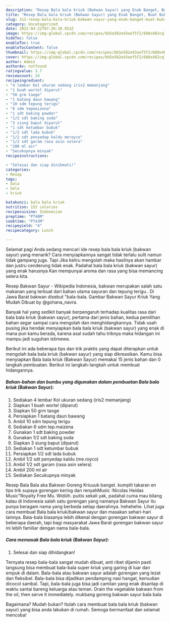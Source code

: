 ```yaml
---
description: "Resep Bala bala kriuk (Bakwan Sayur) yang Enak Banget, Buat Buka Puasa Bikin Ngiler"
title: "Resep Bala bala kriuk (Bakwan Sayur) yang Enak Banget, Buat Buka Puasa Bikin Ngiler"
slug: 312-resep-bala-bala-kriuk-bakwan-sayur-yang-enak-banget-buat-buka-puasa-bikin-ngiler
category: Uncategorized
date: 2022-04-22T07:20:30.953Z
image: https://img-global.cpcdn.com/recipes/bb5e582e43aef5f2/680x482cq70/bala-bala-kriuk-bakwan-sayur-foto-resep-utama.jpg
hideToc: false
enableToc: true
enableTocContent: false
thumbnail: https://img-global.cpcdn.com/recipes/bb5e582e43aef5f2/680x482cq70/bala-bala-kriuk-bakwan-sayur-foto-resep-utama.jpg
cover: https://img-global.cpcdn.com/recipes/bb5e582e43aef5f2/680x482cq70/bala-bala-kriuk-bakwan-sayur-foto-resep-utama.jpg
author: Admin
authorAv: notfound
ratingvalue: 3.7
reviewcount: 24
recipeingredient:
- "4 lembar Kol ukuran sedang iris2 memanjang"
- "1 buah wortel diparut"
- "50 grm taoge"
- "1 batang daun bawang"
- "10 sdm tepung terigu"
- "6 sdm tepmaizena"
- "1 sdt baking powder"
- "1/2 sdt baking soda"
- "3 siung baput diparut"
- "1 sdt ketumbar bubuk"
- "1/2 sdt lada bubuk"
- "1/2 sdt penyedap kaldu meroyco"
- "1/2 sdt garam rasa asin selera"
- "200 ml air"
- "Secukupnya minyak"
recipeinstructions:

- "Selesai dan siap dinikmati!"
categories:
- Resep
tags:
- bala
- bala
- kriuk

katakunci: bala bala kriuk 
nutrition: 152 calories
recipecuisine: Indonesian
preptime: "PT40M"
cooktime: "PT43M"
recipeyield: "4"
recipecategory: Lunch

---
```



Selamat pagi Anda sedang mencari ide resep bala bala kriuk (bakwan sayur) yang menarik? Cara menyiapkannya sangat tidak terlalu sulit namun tidak gampang juga. Tapi Jika keliru mengolah maka hasilnya akan hambar dan justru cenderung tidak enak. Padahal bala bala kriuk (bakwan sayur) yang enak harusnya Kan mempunyai aroma dan rasa yang bisa memancing selera kita.


Resep Bakwan Sayur - Wikipedia Indonesia, bakwan merupakan salah satu makanan yang terbuat dari bahan utama sayuran dan tepung terigu.. Di Jawa Barat bakwan disebut &#34;bala-bala. Gambar Bakwan Sayur Kriuk Yang Mudah Dibuat by @gohana_navra.

Banyak hal yang sedikit banyak berpengaruh terhadap kualitas rasa dari bala bala kriuk (bakwan sayur), pertama dari jenis bahan, kedua pemilihan bahan segar sampai cara mengolah dan menghidangkannya. Tidak usah pusing jika hendak menyiapkan bala bala kriuk (bakwan sayur) yang enak di mana pun kamu berada, karena asal sudah tahu triknya maka hidangan ini mampu jadi suguhan istimewa.


Berikut ini ada beberapa tips dan trik praktis yang dapat diterapkan untuk mengolah bala bala kriuk (bakwan sayur) yang siap dikreasikan. Kamu bisa menyiapkan Bala bala kriuk (Bakwan Sayur) memakai 15 jenis bahan dan 0 langkah pembuatan. Berikut ini langkah-langkah untuk membuat hidangannya.

<!--inarticleads1-->

##### Bahan-bahan dan bumbu yang digunakan dalam pembuatan Bala bala kriuk (Bakwan Sayur):

1. Sediakan 4 lembar Kol ukuran sedang (iris2 memanjang)
1. Siapkan 1 buah wortel (diparut)
1. Siapkan 50 grm taoge
1. Persiapkan 1 batang daun bawang
1. Ambil 10 sdm tepung terigu
1. Sediakan 6 sdm tep.maizena
1. Gunakan 1 sdt baking powder
1. Gunakan 1/2 sdt baking soda
1. Siapkan 3 siung baput (diparut)
1. Sediakan 1 sdt ketumbar bubuk
1. Persiapkan 1/2 sdt lada bubuk
1. Ambil 1/2 sdt penyedap kaldu (me.royco)
1. Ambil 1/2 sdt garam (rasa asin selera)
1. Ambil 200 ml air
1. Sediakan Secukupnya minyak


Resep Bala Bala aka Bakwan Goreng Kriuuuk banget. kumplit takaran en tips trik supaya gorengan kering dan renyahMusic :Nicolas Heidas Music&#34;Royalty Free Mu. Widiiih. puitis sekali yak, padahal cuma mau bilang kalau di Indonesia salah satu gorengan yang namanya Bakwan Sayur itu punya beragam nama yang berbeda setiap daerahnya. hehehehe. Lihat juga cara membuat Bala bala kriuk/bakwan sayur dan masakan sehari-hari lainnya. Bala-bala biasanya lebih dikenal dengan gorengan bakwan sayur di beberapa daerah, tapi bagi masyarakat Jawa Barat gorengan bakwan sayur ini lebih familiar dengan nama bala-bala. 

<!--inarticleads2-->

##### Cara memasak Bala bala kriuk (Bakwan Sayur):


1. Selesai dan siap dihidangkan!

Ternyata resep bala-bala sangat mudah dibuat, anti ribet dijamin pasti langsung bisa membuat bala-bala super kriuk yang garing di luar dan empuk di dalam. Bala-bala atau bakwan sayur adalah gorengan yang lezat dan fleksibel. Bala-bala bisa dijadikan pendamping nasi hangat, kemudian dicocol sambal. Tapi, bala-bala juga bisa jadi camilan yang enak disantap di waktu santai bareng keluarga atau teman. Drain the vegetable bakwan from the oil, then serve it immediately. mukbang goreng bakwan sayur bala bala 

Bagaimana? Mudah bukan? Itulah cara membuat bala bala kriuk (bakwan sayur) yang bisa anda lakukan di rumah. Semoga bermanfaat dan selamat mencoba!
